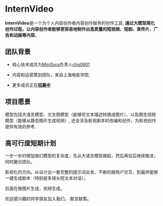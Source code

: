 # InternVideo

**InternVideo**是一个为个人内容创作者内容创作服务的创作工具, **通过大模型简化创作过程，让内容创作者能够更容易地制作出高质量的短视频、短剧、宣传片、广告和动画等内容**。

## 团队背景

- 核心技术成员为[MiniSora](https://github.com/mini-sora/minisora)负责人[chg0901](https://github.com/chg0901)

- 内容和运营策划团队，来自上海电影学院. 

- 更多成员正在[**招募中**](https://github.com/InternLM/Tutorial/discussions/606)

## 项目愿景

模型包括大语言模型、文生图模型（能够将文本描述转换成图片）、以及图生视频模型（能够从静态图片生成视频）, 还会涉及影视剧本的改编和创作，为影视创作提供有效的参考.

## 高可行度短期计划

一步一步的增加我们模型的复杂度，先从大语言模型做起，然后再往后继续推进，同时磨合团队。

影视化的方向，从设计出一套完整的提示词出发，不断的跟用户交互，到最终能够一键生成剧本（特别是多镜头短文本对话）。

后面在做图片生成，视频生成。

欢迎感兴趣的同学朋友加入我们， 献言献策。
